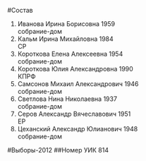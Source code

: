 #Состав
1. Иванова Ирина Борисовна 1959   
    собрание-дом
2. Кальм Ирина Михайловна 1984   
    СР
3. Короткова Елена Алексеевна 1954   
    собрание-дом
4. Короткова Юлия Александровна 1990   
    КПРФ
5. Самсонов Михаил Александрович 1946   
    собрание-дом
6. Светлова Нина Николаевна 1937   
    собрание-дом
7. Серов Александр Вячеславович 1951   
    ЕР
8. Цеханский Александр Юлианович 1948   
    собрание-дом

#Выборы-2012
##Номер УИК
814